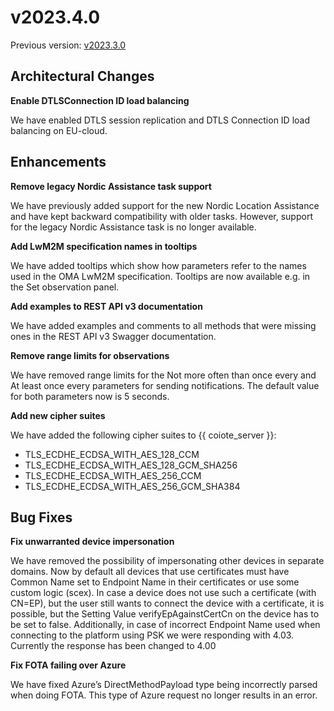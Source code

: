 # v2023.4.0

Previous version: [v2023.3.0](v2023.3.0.md)

## Architectural Changes

**Enable DTLSConnection ID load balancing**      

We have enabled DTLS session replication and DTLS Connection ID load balancing on EU-cloud.

## Enhancements

**Remove legacy Nordic Assistance task support**     

We have previously added support for the new Nordic Location Assistance and have kept backward compatibility with older tasks. However, support for the legacy Nordic Assistance task is no longer available.

**Add LwM2M specification names in tooltips**      

We have added tooltips which show how parameters refer to the names used in the OMA LwM2M specification. Tooltips are now available e.g. in the Set observation panel.

**Add examples to REST API v3 documentation** 

We have added examples and comments to all methods that were missing ones in the REST API v3 Swagger documentation.

**Remove range limits for observations**    

We have removed range limits for the Not more often than once every and At least once every parameters for sending notifications. The default value for both parameters now is 5 seconds.

**Add new cipher suites**      

We have added the following cipher suites to {{ coiote_server }}:

* TLS_ECDHE_ECDSA_WITH_AES_128_CCM
* TLS_ECDHE_ECDSA_WITH_AES_128_GCM_SHA256
* TLS_ECDHE_ECDSA_WITH_AES_256_CCM
* TLS_ECDHE_ECDSA_WITH_AES_256_GCM_SHA384

## Bug Fixes

**Fix unwarranted device impersonation**    

We have removed the possibility of impersonating other devices in separate domains. Now by default all devices that use certificates must have Common Name set to Endpoint Name in their certificates or use some custom logic (scex). In case a device does not use such a certificate (with CN=EP), but the user still wants to connect the device with a certificate, it is possible, but the Setting Value verifyEpAgainstCertCn on the device has to be set to false. Additionally, in case of incorrect Endpoint Name used when connecting to the platform using PSK we were responding with 4.03. Currently the response has been changed to 4.00

**Fix FOTA failing over Azure**   
   
We have fixed Azure’s DirectMethodPayload type being incorrectly parsed when doing FOTA. This type of Azure request no longer results in an error.
